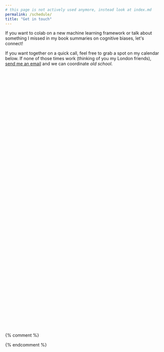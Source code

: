 ```yaml
---
# this page is not actively used anymore, instead look at index.md
permalink: /schedule/
title: "Get in touch"
---
```


If you want to colab on a new machine learning framework or talk about something I missed in my book summaries on cognitive biases, let's connect!

If you want together on a quick call, feel free to grab a spot on my calendar below. 
If none of those times work (thinking of you my London friends), <a href="https://mailhide.io/e/V7WAu" onclick="mailhidepopup=window.open('https://mailhide.io/e/V7WAu','mailhidepopup','width=580,height=635'); return false;">send me an email</a> and we can coordinate *old school*.
<!-- Calendly inline widget begin -->
<div class="calendly-inline-widget" data-url="https://calendly.com/avishaan" style="min-width:320px;height:830px;"></div>
<script type="text/javascript" src="https://assets.calendly.com/assets/external/widget.js"></script>
<!-- Calendly inline widget end -->



{% comment %}

{% endcomment %}
